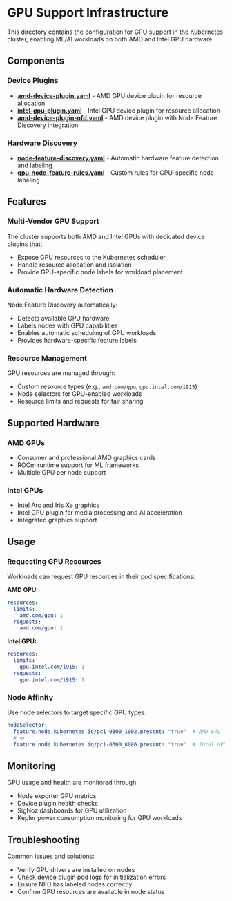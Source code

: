 # GPU Support Infrastructure

This directory contains the configuration for GPU support in the Kubernetes cluster, enabling ML/AI workloads on both AMD and Intel GPU hardware.

## Components

### Device Plugins
- **[amd-device-plugin.yaml](./amd-device-plugin.yaml)** - AMD GPU device plugin for resource allocation
- **[intel-gpu-plugin.yaml](./intel-gpu-plugin.yaml)** - Intel GPU device plugin for resource allocation
- **[amd-device-plugin-nfd.yaml](./amd-device-plugin-nfd.yaml)** - AMD device plugin with Node Feature Discovery integration

### Hardware Discovery
- **[node-feature-discovery.yaml](./node-feature-discovery.yaml)** - Automatic hardware feature detection and labeling
- **[gpu-node-feature-rules.yaml](./gpu-node-feature-rules.yaml)** - Custom rules for GPU-specific node labeling

## Features

### Multi-Vendor GPU Support
The cluster supports both AMD and Intel GPUs with dedicated device plugins that:
- Expose GPU resources to the Kubernetes scheduler
- Handle resource allocation and isolation
- Provide GPU-specific node labels for workload placement

### Automatic Hardware Detection
Node Feature Discovery automatically:
- Detects available GPU hardware
- Labels nodes with GPU capabilities
- Enables automatic scheduling of GPU workloads
- Provides hardware-specific feature labels

### Resource Management
GPU resources are managed through:
- Custom resource types (e.g., `amd.com/gpu`, `gpu.intel.com/i915`)
- Node selectors for GPU-enabled workloads
- Resource limits and requests for fair sharing

## Supported Hardware

### AMD GPUs
- Consumer and professional AMD graphics cards
- ROCm runtime support for ML frameworks
- Multiple GPU per node support

### Intel GPUs
- Intel Arc and Iris Xe graphics
- Intel GPU plugin for media processing and AI acceleration
- Integrated graphics support

## Usage

### Requesting GPU Resources

Workloads can request GPU resources in their pod specifications:

**AMD GPU:**
```yaml
resources:
  limits:
    amd.com/gpu: 1
  requests:
    amd.com/gpu: 1
```

**Intel GPU:**
```yaml
resources:
  limits:
    gpu.intel.com/i915: 1
  requests:
    gpu.intel.com/i915: 1
```

### Node Affinity

Use node selectors to target specific GPU types:
```yaml
nodeSelector:
  feature.node.kubernetes.io/pci-0300_1002.present: "true"  # AMD GPU
  # or
  feature.node.kubernetes.io/pci-0300_8086.present: "true"  # Intel GPU
```

## Monitoring

GPU usage and health are monitored through:
- Node exporter GPU metrics
- Device plugin health checks
- SigNoz dashboards for GPU utilization
- Kepler power consumption monitoring for GPU workloads

## Troubleshooting

Common issues and solutions:
- Verify GPU drivers are installed on nodes
- Check device plugin pod logs for initialization errors
- Ensure NFD has labeled nodes correctly
- Confirm GPU resources are available in node status